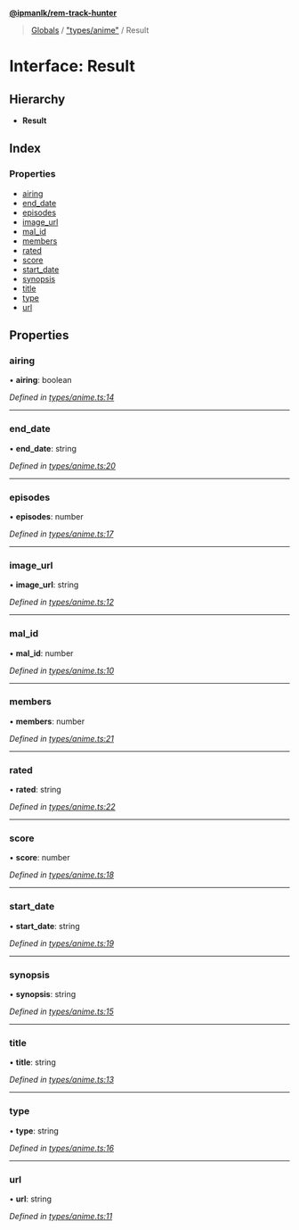 **[@ipmanlk/rem-track-hunter](../README.md)**

> [Globals](../globals.md) / ["types/anime"](../modules/_types_anime_.md) / Result

# Interface: Result

## Hierarchy

* **Result**

## Index

### Properties

* [airing](_types_anime_.result.md#airing)
* [end\_date](_types_anime_.result.md#end_date)
* [episodes](_types_anime_.result.md#episodes)
* [image\_url](_types_anime_.result.md#image_url)
* [mal\_id](_types_anime_.result.md#mal_id)
* [members](_types_anime_.result.md#members)
* [rated](_types_anime_.result.md#rated)
* [score](_types_anime_.result.md#score)
* [start\_date](_types_anime_.result.md#start_date)
* [synopsis](_types_anime_.result.md#synopsis)
* [title](_types_anime_.result.md#title)
* [type](_types_anime_.result.md#type)
* [url](_types_anime_.result.md#url)

## Properties

### airing

•  **airing**: boolean

*Defined in [types/anime.ts:14](https://github.com/ipmanlk/rem-track-hunter/blob/f5d0220/lib/types/anime.ts#L14)*

___

### end\_date

•  **end\_date**: string

*Defined in [types/anime.ts:20](https://github.com/ipmanlk/rem-track-hunter/blob/f5d0220/lib/types/anime.ts#L20)*

___

### episodes

•  **episodes**: number

*Defined in [types/anime.ts:17](https://github.com/ipmanlk/rem-track-hunter/blob/f5d0220/lib/types/anime.ts#L17)*

___

### image\_url

•  **image\_url**: string

*Defined in [types/anime.ts:12](https://github.com/ipmanlk/rem-track-hunter/blob/f5d0220/lib/types/anime.ts#L12)*

___

### mal\_id

•  **mal\_id**: number

*Defined in [types/anime.ts:10](https://github.com/ipmanlk/rem-track-hunter/blob/f5d0220/lib/types/anime.ts#L10)*

___

### members

•  **members**: number

*Defined in [types/anime.ts:21](https://github.com/ipmanlk/rem-track-hunter/blob/f5d0220/lib/types/anime.ts#L21)*

___

### rated

•  **rated**: string

*Defined in [types/anime.ts:22](https://github.com/ipmanlk/rem-track-hunter/blob/f5d0220/lib/types/anime.ts#L22)*

___

### score

•  **score**: number

*Defined in [types/anime.ts:18](https://github.com/ipmanlk/rem-track-hunter/blob/f5d0220/lib/types/anime.ts#L18)*

___

### start\_date

•  **start\_date**: string

*Defined in [types/anime.ts:19](https://github.com/ipmanlk/rem-track-hunter/blob/f5d0220/lib/types/anime.ts#L19)*

___

### synopsis

•  **synopsis**: string

*Defined in [types/anime.ts:15](https://github.com/ipmanlk/rem-track-hunter/blob/f5d0220/lib/types/anime.ts#L15)*

___

### title

•  **title**: string

*Defined in [types/anime.ts:13](https://github.com/ipmanlk/rem-track-hunter/blob/f5d0220/lib/types/anime.ts#L13)*

___

### type

•  **type**: string

*Defined in [types/anime.ts:16](https://github.com/ipmanlk/rem-track-hunter/blob/f5d0220/lib/types/anime.ts#L16)*

___

### url

•  **url**: string

*Defined in [types/anime.ts:11](https://github.com/ipmanlk/rem-track-hunter/blob/f5d0220/lib/types/anime.ts#L11)*
